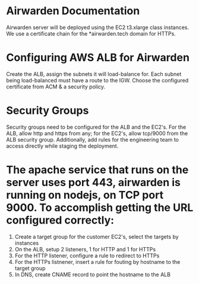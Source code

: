 # Airwarden Documentation

Airwarden server will be deployed using the EC2 t3.xlarge class instances.  We use a certificate chain for the *airwarden.tech domain for HTTPs.  

# Configuring AWS ALB for Airwarden

Create the ALB, assign the subnets it will load-balance for.  Each subnet being load-balanced must have a route to the IGW.  Choose the configured certificate from ACM & a security policy.

# Security Groups

Security groups need to be configured for the ALB and the EC2's.  For the ALB, allow http and https from any; for the EC2's, allow tcp/9000 from the ALB security group.  Additionally, add rules for the engineering team to access directly while staging the deployment. 


# The apache service that runs on the server uses port 443, airwarden is running on nodejs, on TCP port 9000.  To accomplish getting the URL configured correctly:

1.  Create a target group for the customer EC2's, select the targets by instances
2.  On the ALB, setup 2 listeners, 1 for HTTP and 1 for HTTPs
3.  For the HTTP listener, configure a rule to redirect to HTTPs 
4.  For the HTTPs listnener, insert a rule for fouting by hostname to the target group
5.  In DNS, create CNAME record to point the hostname to the ALB




